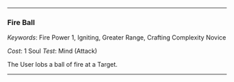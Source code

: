 ___

### Fire Ball

*Keywords*: Fire Power 1, Igniting, Greater Range, Crafting Complexity Novice

*Cost*: 1 Soul
*Test*: Mind (Attack)

The User lobs a ball of fire at a Target.

___